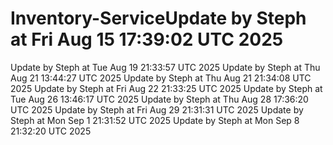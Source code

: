 # Inventory-ServiceUpdate by Steph at Fri Aug 15 17:39:02 UTC 2025
Update by Steph at Tue Aug 19 21:33:57 UTC 2025
Update by Steph at Thu Aug 21 13:44:27 UTC 2025
Update by Steph at Thu Aug 21 21:34:08 UTC 2025
Update by Steph at Fri Aug 22 21:33:25 UTC 2025
Update by Steph at Tue Aug 26 13:46:17 UTC 2025
Update by Steph at Thu Aug 28 17:36:20 UTC 2025
Update by Steph at Fri Aug 29 21:31:31 UTC 2025
Update by Steph at Mon Sep  1 21:31:52 UTC 2025
Update by Steph at Mon Sep  8 21:32:20 UTC 2025

